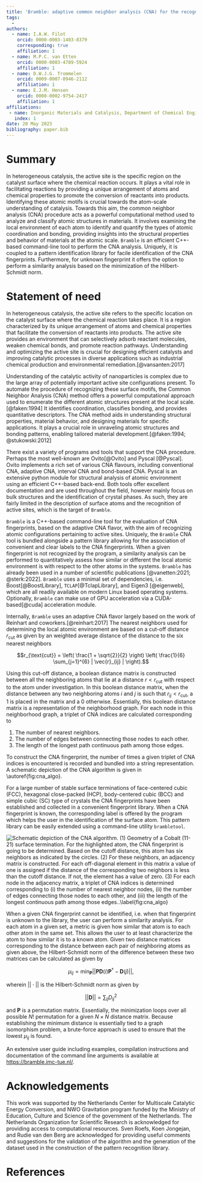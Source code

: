```yaml
---
title: 'Bramble: adaptive common neighbor analysis (CNA) for the recognition of surface topologies in nanoparticles'
tags:
  -
authors:
  - name: I.A.W. Filot
    orcid: 0000-0003-1403-8379
    corresponding: true
    affiliation: 1
  - name: M.P.C. van Etten
    orcid: 0000-0003-4789-5924
    affiliation: 1
  - name: D.W.J.G. Trommelen
    orcid: 0009-0007-0946-2112
    affiliation: 1
  - name: E.J.M. Hensen
    orcid: 0000-0002-9754-2417
    affiliation: 1
affiliations:
 - name: Inorganic Materials and Catalysis, Department of Chemical Engineering and Chemistry, Eindhoven University of Technology
   index: 1
date: 20 May 2023
bibliography: paper.bib
---
```


# Summary

In heterogeneous catalysis, the active site is the specific region on the
catalyst surface where the chemical reaction occurs. It plays a vital role in
facilitating reactions by providing a unique arrangement of atoms and chemical
properties to promote the conversion of reactants into products. Identifying
these atomic motifs is crucial towards the atom-scale understanding of
catalysis. Towards this aim, the common neighbor analysis (CNA) procedure acts
as a powerful computational method used to analyze and classify atomic
structures in materials. It involves examining the local environment of each
atom to identify and quantify the types of atomic coordination and bonding,
providing insights into the structural properties and behavior of materials at
the atomic scale. `Bramble` is an efficient C++-based command-line tool to
perform the CNA analysis. Uniquely, it is coupled to a pattern identification
library for facile identification of the CNA fingerprints. Furthermore, for
unknown fingerprint it offers the option to perform a similarity analysis based
on the minimization of the Hilbert-Schmidt norm.

# Statement of need

In heterogeneous catalysis, the active site refers to the specific location on
the catalyst surface where the chemical reaction takes place. It is a region
characterized by its unique arrangement of atoms and chemical properties that
facilitate the conversion of reactants into products. The active site provides
an environment that can selectively adsorb reactant molecules, weaken chemical
bonds, and promote reaction pathways. Understanding and optimizing the active
site is crucial for designing efficient catalysts and improving catalytic
processes in diverse applications such as industrial chemical production and
environmental remediation.[@vansanten:2017]

Understanding of the catalytic activity of nanoparticles is complex due to the
large array of potentially important active site configurations present. To
automate the procedure of recognizing these surface motifs, the Common Neighbor
Analysis (CNA) method offers a powerful computational approach used to
enumerate the different atomic structures present at the local scale.
[@faken:1994] It identifies coordination, classifies bonding, and provides
quantitative descriptors. The CNA method aids in understanding structural
properties, material behavior, and designing materials for specific
applications. It plays a crucial role in unraveling atomic structures and
bonding patterns, enabling tailored material development.[@faken:1994; @stukowski:2012]

There exist a variety of programs and tools that support the CNA
procedure. Perhaps the most well-known are Ovito[@Ovito] and Pyscal
[@Pyscal]. Ovito implements a rich set of various CNA flavours, including
conventional CNA, adaptive CNA, interval CNA and bond-based CNA. Pyscal is an
extensive python module for structural analysis of atomic environment using an
efficient C++-based back-end. Both tools offer excellent documentation and are
used throughout the field, however mainly focus on bulk structures and the
identification of crystal phases. As such, they are fairly limited in the
description of surface atoms and the recognition of active sites, which is the
target of `Bramble`.

`Bramble` is a C++-based command-line tool for the evaluation of CNA
fingerprints, based on the adaptive CNA flavor, with the aim of recognizing
atomic configurations pertaining to active sites. Uniquely, the `Bramble` CNA
tool is bundled alongside a pattern library allowing for the association of
convenient and clear labels to the CNA fingerprints. When a given fingerprint
is not recognized by the program, a similarity analysis can be performed to
quantitatively assess how similar or different the local atomic environment
is with respect to the other atoms in the systems. `Bramble` has already been
used in a number of scientific publications
[@vanetten:2021; @sterk:2022]. `Bramble` uses a minimal set of dependencies,
i.e. Boost[@BoostLibrary], `TCLAP`[@TclapLibrary], and Eigen3
[@eigenweb], which are all readily available on modern Linux based operating
systems. Optionally, `Bramble` can make use of GPU acceleration via a
CUDA-based[@cuda] acceleration module.

Internally, `Bramble` uses an adaptive CNA flavor largely based on the work of
Reinhart and coworkers.[@reinhart:2017] The nearest neighbors used for
determining the local atomic environment are based on a cut-off distance $r_
{\text{cut}}$ as given by an weighted average distance of the distance to the
six nearest neighbors

$$r_{\text{cut}} = \left( \frac{1 + \sqrt{2}}{2} \right)
   \left( \frac{1}{6} \sum_{j=1}^{6} | \vec{r}_{ij} | \right).$$

Using this cut-off distance, a boolean distance matrix is constructed between
all the neighboring atoms that lie at a distance $r < r_{\text{cut}}$ with
respect to the atom under investigation. In this boolean distance matrix, when
the distance between any two neighboring atoms $i$ and $j$ is such that $r_
{ij} < r_{\text{cut}}$, a $1$ is placed in the matrix and a $0$ otherwise.
Essentially, this boolean distance matrix is a representation of the
neighborhood graph. For each node in this neighborhood graph, a triplet of CNA
indices are calculated corresponding to

1. The number of nearest neighbors.
2. The number of edges between connecting those nodes to each other.
3. The length of the longest path continuous path among those edges.

To construct the CNA fingerprint, the number of times a given triplet of CNA
indices is encountered is recorded and bundled into a string representation. A
schematic depiction of the CNA algorithm is given in \autoref{fig:cna_algo}.

For a large number of stable surface terminations of face-centered cubic
(FCC), hexagonal close-packed (HCP), body-centered cubic (BCC) and simple
cubic (SC) type of crystals the CNA fingerprints have been established and
collected in a convenient fingerprint library. When a CNA fingerprint is
known, the corresponding label is offered by the program which helps the user
in the identification of the surface atom. This pattern library can be easily
extended using a command-line utility `brambletool`.

![Schematic depiction of the CNA algorithm. (1) Geometry of a Cobalt
    (11-21) surface termination. For the highlighted atom, the CNA
    fingerprint is going to be determined. Based on the cutoff distance, this
    atom has six neighbors as indicated by the circles. (2) For these
    neighbors, an adjacency matrix is constructed. For each off-diagonal
    element in this matrix a value of one is assigned if the distance of the
    corresponding two neighbors is less than the cutoff distance. If not, the
    element has a value of zero. (3) For each node in the adjacency matrix,
    a triplet of CNA indices is determined corresponding to (i) the number of
    nearest neighbor nodes, (ii) the number of edges connecting those nodes
    to each other, and (iii) the length of the longest continuous path among
    those edges..\label{fig:cna_algo}](img/cna_explainer.png)

When a given CNA fingerprint cannot be identified, i.e. when that fingerprint is
unknown to the library, the user can perform a similarity analysis. For each
atom in a given set, a metric is given how similar that atom is to each other
atom in the same set. This allows the user to at least characterize the atom to
how similar it is to a known atom. Given two distance matrices corresponding to
the distance between each pair of neighboring atoms as given above, the
Hilbert-Schmidt norm of the difference between these two matrices can be
calculated as given by

$$ \mu_{ij} = \min_{\mathbf{P}} || \mathbf{P} \mathbf{D}(i) \mathbf{P}^{\dagger} - \mathbf{D}(j) ||,$$

wherein $||\cdot||$ is the Hilbert-Schmidt norm as given by

$$||\mathbf{D}|| = \sum_{ij} D_{ij}^{2}$$

and $\mathbf{P}$ is a permutation matrix. Essentially, the minimization loops
over all possible $N!$ permutation for a given $N \times N$ distance matrix.
Because establishing the minimum distance is essentially tied to a graph
isomorphism problem, a brute-force approach is used to ensure that the lowest
$\mu_{ij}$ is found.

An extensive user guide including examples, compilation instructions and
documentation of the command line arguments is available at
https://bramble.imc-tue.nl/.

# Acknowledgements

This work was supported by the Netherlands Center for Multiscale Catalytic
Energy Conversion, and NWO Gravitation program funded by the Ministry of
Education, Culture and Science of the government of the Netherlands. The
Netherlands Organization for Scientific Research is acknowledged for
providing access to computational resources. Sven Roefs, Koen Jongejan, and
Rudie van den Berg are acknowledged for providing useful comments and
suggestions for the validation of the algorithm and the generation of the
dataset used in the construction of the pattern recognition library.

# References
